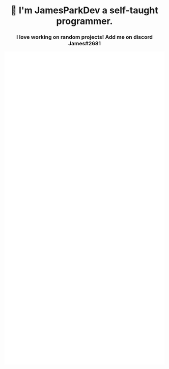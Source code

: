 <h1 align="center">👋 I'm JamesParkDev a self-taught programmer.</h1>
<h3 align="center">I love working on random projects! Add me on discord James#2681</h3>

<p align="center">
  <img align="center" alt="Metrics" src="https://github.com/JamesParkDev/JamesParkDev/blob/master/github-metrics.svg" />
</p

<!-- Messages From cool ppl below: -->
<!-- 00 was here -->
